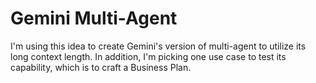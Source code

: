 # Gemini Multi-Agent
I'm using this idea to create Gemini's version of multi-agent to utilize its long context length. In addition, I'm picking one use case to test its capability, which is to craft a Business Plan.